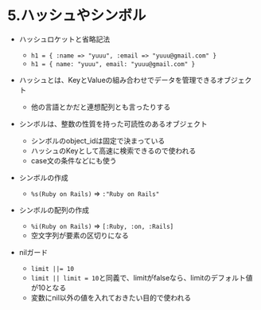 # 5.ハッシュやシンボル

+ ハッシュロケットと省略記法
    + `h1 = { :name => "yuuu", :email => "yuuu@gmail.com" }`
    + `h1 = { name: "yuuu", email: "yuuu@gmail.com" }`

+ ハッシュとは、KeyとValueの組み合わせでデータを管理できるオブジェクト
    + 他の言語とかだと連想配列とも言ったりする
+ シンボルは、整数の性質を持った可読性のあるオブジェクト
    + シンボルのobject_idは固定で決まっている
    + ハッシュのKeyとして高速に検索できるので使われる
    + case文の条件などにも使う
+ シンボルの作成
    + `%s(Ruby on Rails)` => `:"Ruby on Rails"`
+ シンボルの配列の作成
    + `%i(Ruby on Rails)` => `[:Ruby, :on, :Rails]`
    + 空文字列が要素の区切りになる
+ nilガード
    + `limit ||= 10`
    + `limit || limit = 10`と同義で、limitがfalseなら、limitのデフォルト値が10となる
    + 変数にnil以外の値を入れておきたい目的で使われる